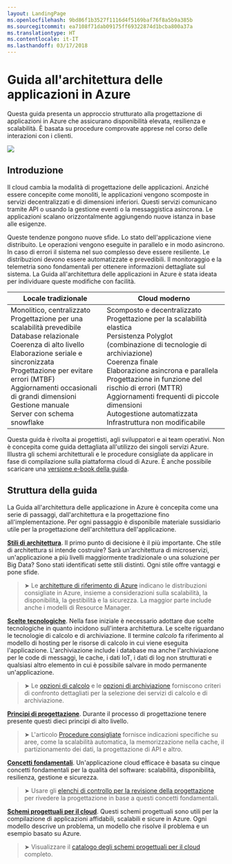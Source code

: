```yaml
---
layout: LandingPage
ms.openlocfilehash: 9bd86f1b3527f1116d4f5169baf76f8a5b9a385b
ms.sourcegitcommit: ea7108f71dab09175ff69322874d1bcba800a37a
ms.translationtype: HT
ms.contentlocale: it-IT
ms.lasthandoff: 03/17/2018
---
```

# <a name="azure-application-architecture-guide"></a>Guida all'architettura delle applicazioni in Azure

Questa guida presenta un approccio strutturato alla progettazione di applicazioni in Azure che assicurano disponibilità elevata, resilienza e scalabilità. È basata su procedure comprovate apprese nel corso delle interazioni con i clienti.

<img src="./images/guide-steps.svg" style="max-width:800px;"/>

## <a name="introduction"></a>Introduzione

Il cloud cambia la modalità di progettazione delle applicazioni. Anziché essere concepite come monoliti, le applicazioni vengono scomposte in servizi decentralizzati e di dimensioni inferiori. Questi servizi comunicano tramite API o usando la gestione eventi o la messaggistica asincrona. Le applicazioni scalano orizzontalmente aggiungendo nuove istanza in base alle esigenze. 

Queste tendenze pongono nuove sfide. Lo stato dell'applicazione viene distribuito. Le operazioni vengono eseguite in parallelo e in modo asincrono. In caso di errori il sistema nel suo complesso deve essere resiliente. Le distribuzioni devono essere automatizzate e prevedibili. Il monitoraggio e la telemetria sono fondamentali per ottenere informazioni dettagliate sul sistema. La Guida all'architettura delle applicazioni in Azure è stata ideata per individuare queste modifiche con facilità. 

<table>
<thead>
    <tr><th>Locale tradizionale</th><th>Cloud moderno</th></tr>
</thead>
<tbody>
<tr><td>Monolitico, centralizzato<br/>
Progettazione per una scalabilità prevedibile<br/>
Database relazionale<br/>
Coerenza di alto livello<br/>
Elaborazione seriale e sincronizzata<br/>
Progettazione per evitare errori (MTBF)<br/>
Aggiornamenti occasionali di grandi dimensioni<br/>
Gestione manuale<br/>
Server con schema snowflake</td>
<td>
Scomposto e decentralizzato<br/>
Progettazione per la scalabilità elastica<br/>
Persistenza Polyglot (combinazione di tecnologie di archiviazione)<br/>
Coerenza finale<br/>
Elaborazione asincrona e parallela<br/>
Progettazione in funzione del rischio di errori (MTTR)<br/>
Aggiornamenti frequenti di piccole dimensioni<br/>
Autogestione automatizzata<br/>
Infrastruttura non modificabile<br/>
</td>
</tbody>
</table>

Questa guida è rivolta ai progettisti, agli sviluppatori e ai team operativi. Non è concepita come guida dettagliata all'utilizzo dei singoli servizi Azure. Illustra gli schemi architetturali e le procedure consigliate da applicare in fase di compilazione sulla piattaforma cloud di Azure. È anche possibile scaricare una [versione e-book della guida][ebook].

## <a name="how-this-guide-is-structured"></a>Struttura della guida

La Guida all'architettura delle applicazione in Azure è concepita come una serie di passaggi, dall'architettura e la progettazione fino all'implementazione. Per ogni passaggio è disponibile materiale sussidiario utile per la progettazione dell'architettura dell'applicazione.

**[Stili di architettura][arch-styles]**. Il primo punto di decisione è il più importante. Che stile di architettura si intende costruire? Sarà un'architettura di microservizi, un'applicazione a più livelli maggiormente tradizionale o una soluzione per Big Data? Sono stati identificati sette stili distinti. Ogni stile offre vantaggi e pone sfide.

> &#10148; Le [architetture di riferimento di Azure][ref-archs] indicano le distribuzioni consigliate in Azure, insieme a considerazioni sulla scalabilità, la disponibilità, la gestibilità e la sicurezza. La maggior parte include anche i modelli di Resource Manager.

**[Scelte tecnologiche][technology-choices]**. Nella fase iniziale è necessario adottare due scelte tecnologiche in quanto incidono sull'intera architettura. Le scelte riguardano le tecnologie di calcolo e di archiviazione. Il termine *calcolo* fa riferimento al modello di hosting per le risorse di calcolo in cui viene eseguita l'applicazione. L'archiviazione include i database ma anche l'archiviazione per le code di messaggi, le cache, i dati IoT, i dati di log non strutturati e qualsiasi altro elemento in cui è possibile salvare in modo permanente un'applicazione. 

> &#10148; Le [opzioni di calcolo][compute-options] e le [opzioni di archiviazione][storage-options] forniscono criteri di confronto dettagliati per la selezione dei servizi di calcolo e di archiviazione.

**[Principi di progettazione][design-principles]**. Durante il processo di progettazione tenere presente questi dieci principi di alto livello. 

> &#10148; L'articolo [Procedure consigliate][best-practices] fornisce indicazioni specifiche su aree, come la scalabilità automatica, la memorizzazione nella cache, il partizionamento dei dati, la progettazione di API e altro.   

**[Concetti fondamentali][pillars]**. Un'applicazione cloud efficace è basata su cinque concetti fondamentali per la qualità del software: scalabilità, disponibilità, resilienza, gestione e sicurezza. 

> &#10148; Usare gli [elenchi di controllo per la revisione della progettazione][checklists] per rivedere la progettazione in base a questi concetti fondamentali. 

**[Schemi progettuali per il cloud][patterns]**. Questi schemi progettuali sono utili per la compilazione di applicazioni affidabili, scalabili e sicure in Azure. Ogni modello descrive un problema, un modello che risolve il problema e un esempio basato su Azure.

> &#10148; Visualizzare il [catalogo degli schemi progettuali per il cloud](../patterns/index.md) completo.


[arch-styles]: ./architecture-styles/index.md
[best-practices]: ../best-practices/index.md
[checklists]: ../checklist/index.md
[compute-options]: ./technology-choices/compute-comparison.md
[design-principles]: ./design-principles/index.md
[ebook]: https://azure.microsoft.com/campaigns/cloud-application-architecture-guide/
[patterns]: ../patterns/index.md?toc=/azure/architecture/guide/toc.json
[pillars]: ./pillars.md
[ref-archs]: ../reference-architectures/index.md
[storage-options]: ./technology-choices/data-store-comparison.md
[technology-choices]: ./technology-choices/index.md

